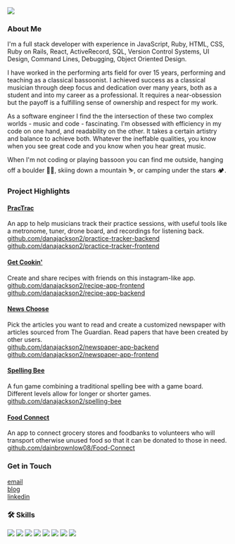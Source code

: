 <img src="https://i.postimg.cc/vmTd5pCN/IMG-1107.jpg"/>

### About Me

I'm a full stack developer with experience in JavaScript, Ruby, HTML, CSS, Ruby on Rails, React, ActiveRecord, SQL, Version Control Systems, UI Design, Command Lines, Debugging, Object Oriented Design.

I have worked in the performing arts field for over 15 years, performing and teaching as a classical bassoonist. I achieved success as a classical musician through deep focus and dedication over many years, both as a student and into my career as a professional. It requires a near-obsession but the payoff is a fulfilling sense of ownership and respect for my work.

As a software engineer I find the the intersection of these two complex worlds - music and code - fascinating. I'm obsessed with efficiency in my code on one hand, and readability on the other. It takes a certain artistry and balance to achieve both. Whatever the ineffable qualities, you know when you see great code and you know when you hear great music. 

When I'm not coding or playing bassoon you can find me outside, hanging off a boulder 🧗‍♀️, skiing down a mountain ⛷️, or camping under the stars 🏕️.



### Project Highlights

#### [PracTrac](https://practrac.herokuapp.com)<br>
An app to help musicians track their practice sessions, with useful tools like a metronome, tuner, drone board, and recordings for listening back.<br>
[github.com/danajackson2/practice-tracker-backend](github.com/danajackson2/practice-tracker-backend)<br>
[github.com/danajackson2/practice-tracker-frontend](github.com/danajackson2/practice-tracker-frontend)


#### [Get Cookin'](https://getcookin.herokuapp.com)<br>
Create and share recipes with friends on this instagram-like app.<br>
[github.com/danajackson2/recipe-app-frontend](https://github.com/danajackson2/recipe-app-frontend)
[github.com/danajackson2/recipe-app-backend](https://github.com/danajackson2/recipe-app-backend)


#### [News Choose](https://news-choose.herokuapp.com)<br>
Pick the articles you want to read and create a customized newspaper with articles sourced from The Guardian. Read papers that have been created by other users.<br>
[github.com/danajackson2/newspaper-app-backend](github.com/danajackson2/newspaper-app-backend)<br>
[github.com/danajackson2/newspaper-app-frontend](github.com/danajackson2/newspaper-app-frontend)


#### [Spelling Bee](https://www.youtube.com/watch?v=vnxJSvTS2KM&feature=youtu.be)<br>
A fun game combining a traditional spelling bee with a game board. Different levels allow for longer or shorter games.<br>
[github.com/danajackson2/spelling-bee](https://github.com/danajackson2/spelling-bee)


#### [Food Connect](https://youtu.be/B0B4GIFyu7I)<br>
An app to connect grocery stores and foodbanks to volunteers who will transport otherwise unused food so that it can be donated to those in need.<br>
[github.com/dainbrownlow08/Food-Connect](https://github.com/danajackson2/food-connect)




### Get in Touch
[email](danajackson2@gmail.com)<br>
[blog](danajackson.medium.com)<br>
[linkedin](https://www.linkedin.com/in/danajackson2/)



### 🛠️ Skills
<img src="https://img.shields.io/badge/javascript-%23F7DF1E.svg?&style=for-the-badge&logo=javascript&logoColor=black" /> <img src="https://img.shields.io/badge/ruby-%23CC342D.svg?&style=for-the-badge&logo=ruby&logoColor=white" /> <img src="https://img.shields.io/badge/react%20-%2320232a.svg?&style=for-the-badge&logo=react&logoColor=%2361DAFB" /> 
<img src="https://img.shields.io/badge/redux%20-%23593d88.svg?&style=for-the-badge&logo=redux&logoColor=white" /> <img src="https://img.shields.io/badge/bootstrap%20-%23563D7C.svg?&style=for-the-badge&logo=bootstrap&logoColor=white" /> <img src="https://img.shields.io/badge/rails%20-%23CC0000.svg?&style=for-the-badge&logo=ruby-on-rails&logoColor=white" /> <img src="https://img.shields.io/badge/sqlite-%2307405e.svg?&style=for-the-badge&logo=sqlite&logoColor=white" /> <img src="https://img.shields.io/badge/postgres-%23316192.svg?&style=for-the-badge&logo=postgresql&logoColor=white" />
